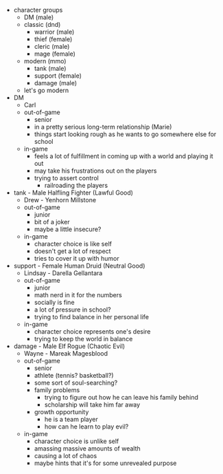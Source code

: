 * character groups
	* DM (male)
	* classic (dnd)
		* warrior (male)
		* thief (female)
		* cleric (male)
		* mage (female)
	* modern (mmo)
		* tank (male)
		* support (female)
		* damage (male) 
	* let's go modern
* DM
	* Carl
	* out-of-game
		* senior 
		* in a pretty serious long-term relationship (Marie)
		* things start looking rough as he wants to go somewhere else for school
	* in-game
		* feels a lot of fulfillment in coming up with a world and playing it out
		* may take his frustrations out on the players
		* trying to assert control
			* railroading the players
* tank - Male Halfling Fighter (Lawful Good)
	* Drew - Yenhorn Millstone
	* out-of-game
		* junior
		* bit of a joker
		* maybe a little insecure?
	* in-game
		* character choice is like self
		* doesn't get a lot of respect
		* tries to cover it up with humor
* support - Female Human Druid (Neutral Good)
	* Lindsay - Darella Gellantara
	* out-of-game
		* junior
		* math nerd in it for the numbers
		* socially is fine
		* a lot of pressure in school?
		* trying to find balance in her personal life
	* in-game
		* character choice represents one's desire
		* trying to keep the world in balance
* damage - Male Elf Rogue (Chaotic Evil)
	* Wayne - Mareak Magesblood
	* out-of-game
		* senior
		* athlete (tennis? basketball?)
		* some sort of soul-searching?
		* family problems
			* trying to figure out how he can leave his family behind
			* scholarship will take him far away
		* growth opportunity
			* he is a team player
			* how can he learn to play evil?
	* in-game
		* character choice is unlike self
		* amassing massive amounts of wealth
		* causing a lot of chaos
		* maybe hints that it's for some unrevealed purpose